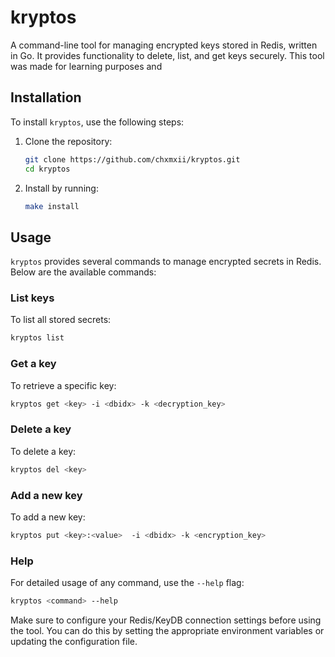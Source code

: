# kryptos

A command-line tool for managing encrypted keys stored in Redis, written in Go. It provides functionality to delete, list, and get keys securely. This tool was made for learning purposes and 

## Installation

To install `kryptos`, use the following steps:

1. Clone the repository:
    ```bash
    git clone https://github.com/chxmxii/kryptos.git
    cd kryptos
    ```

2. Install by running:
    ```bash
    make install
    ```

## Usage

`kryptos` provides several commands to manage encrypted secrets in Redis. Below are the available commands:

### List keys
To list all stored secrets:
```bash
kryptos list
```

### Get a key
To retrieve a specific key:
```bash
kryptos get <key> -i <dbidx> -k <decryption_key>
```

### Delete a key
To delete a key:
```bash
kryptos del <key>
```

### Add a new key
To add a new key:
```bash
kryptos put <key>:<value>  -i <dbidx> -k <encryption_key>
```

### Help
For detailed usage of any command, use the `--help` flag:
```bash
kryptos <command> --help
```

Make sure to configure your Redis/KeyDB connection settings before using the tool. You can do this by setting the appropriate environment variables or updating the configuration file.
